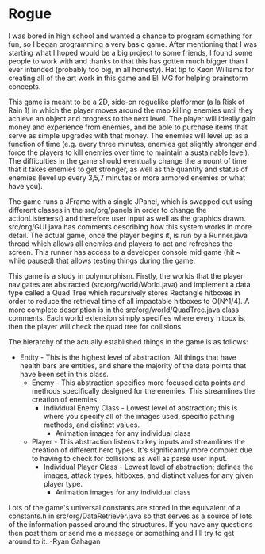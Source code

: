 # Rogue
I was bored in high school and wanted a chance to program something for fun, so I began programming a very basic game. After mentioning that I was starting what I hoped would be a big project to some friends, I found some people to work with and thanks to that this has gotten much bigger than I ever intended (probably too big, in all honesty). Hat tip to Keon Williams for creating all of the art work in this game and Eli MG for helping brainstorm concepts.

This game is meant to be a 2D, side-on roguelike platformer (a la Risk of Rain 1) in which the player moves around the map killing enemies until they achieve an object and progress to the next level. The player will ideally gain money and experience from enemies, and be able to purchase items that serve as simple upgrades with that money.
The enemies will level up as a function of time (e.g. every three minutes, enemies get slightly stronger and force the players to kill enemies over time to maintain a sustainable level). The difficulties in the game should eventually change the amount of time that it takes enemies to get stronger, as well as the quantity and status of enemies (level up every 3,5,7 minutes or more armored enemies or what have you).

The game runs a JFrame with a single JPanel, which is swapped out using different classes in the src/org/panels in order to change the actionListeners() and therefore user input as well as the graphics drawn. src/org/GUI.java has comments describing how this system works in more detail.
The actual game, once the player begins it, is run by a Runner.java thread which allows all enemies and players to act and refreshes the screen. This runner has access to a developer console mid game (hit ~ while paused) that allows testing things during the game.

This game is a study in polymorphism. Firstly, the worlds that the player navigates are abstracted (src/org/world/World.java) and implement a data type called a Quad Tree which recursively stores Rectangle hitboxes in order to reduce the retrieval time of all impactable hitboxes to O(N^1/4). A more complete description is in the src/org/world/QuadTree.java class comments. Each world extension simply specifies where every hitbox is, then the player will check the quad tree for collisions.

The hierarchy of the actually established things in the game is as follows:
* Entity - This is the highest level of abstraction. All things that have health bars are entities, and share the majority of the data points that have been set in this class.
  * Enemy - This abstraction specifies more focused data points and methods specifically designed for the enemies. This streamlines the creation of enemies.
    * Individual Enemy Class - Lowest level of abstraction; this is where you specify all of the images used, specific pathing methods, and distinct values.
      * Animation images for any individual class
  * Player - This abstraction listens to key inputs and streamlines the creation of different hero types. It's significantly more complex due to having to check for collisions as well as parse user input.
    * Individual Player Class - Lowest level of abstraction; defines the images, attack types, hitboxes, and distinct values for any given player type.
      * Animation images for any individual class

Lots of the game's universal constants are stored in the equivalent of a constants.h in src/org/DataRetriever.java so that serves as a source of lots of the information passed around the structures. If you have any questions then post them or send me a message or something and I'll try to get around to it.
-Ryan Gahagan

